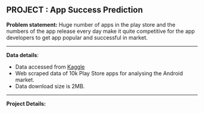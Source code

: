 ## PROJECT : App Success Prediction
**Problem statement:**  Huge number of apps in the play store and the numbers of the app release every day make it quite competitive for                           the app developers to get app popular and successful in market.
***
**Data details**:
   * Data accessed from [Kaggle](https://www.kaggle.com/lava18/google-play-store-apps)  
   * Web scraped data of 10k Play Store apps for analysing the Android market.  
   * Data download size is 2MB. 
***
**Project Details:**
